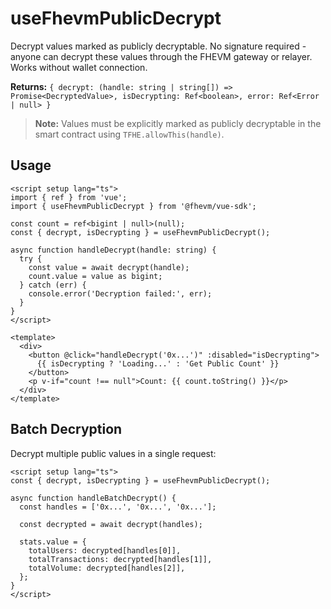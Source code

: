 # useFhevmPublicDecrypt

Decrypt values marked as publicly decryptable. No signature required - anyone can decrypt these values through the FHEVM gateway or relayer. Works without wallet connection.

**Returns:** `{ decrypt: (handle: string | string[]) => Promise<DecryptedValue>, isDecrypting: Ref<boolean>, error: Ref<Error | null> }`

> **Note:** Values must be explicitly marked as publicly decryptable in the smart contract using `TFHE.allowThis(handle)`.

## Usage

```vue
<script setup lang="ts">
import { ref } from 'vue';
import { useFhevmPublicDecrypt } from '@fhevm/vue-sdk';

const count = ref<bigint | null>(null);
const { decrypt, isDecrypting } = useFhevmPublicDecrypt();

async function handleDecrypt(handle: string) {
  try {
    const value = await decrypt(handle);
    count.value = value as bigint;
  } catch (err) {
    console.error('Decryption failed:', err);
  }
}
</script>

<template>
  <div>
    <button @click="handleDecrypt('0x...')" :disabled="isDecrypting">
      {{ isDecrypting ? 'Loading...' : 'Get Public Count' }}
    </button>
    <p v-if="count !== null">Count: {{ count.toString() }}</p>
  </div>
</template>
```

## Batch Decryption

Decrypt multiple public values in a single request:

```vue
<script setup lang="ts">
const { decrypt, isDecrypting } = useFhevmPublicDecrypt();

async function handleBatchDecrypt() {
  const handles = ['0x...', '0x...', '0x...'];
  
  const decrypted = await decrypt(handles);
  
  stats.value = {
    totalUsers: decrypted[handles[0]],
    totalTransactions: decrypted[handles[1]],
    totalVolume: decrypted[handles[2]],
  };
}
</script>
```

